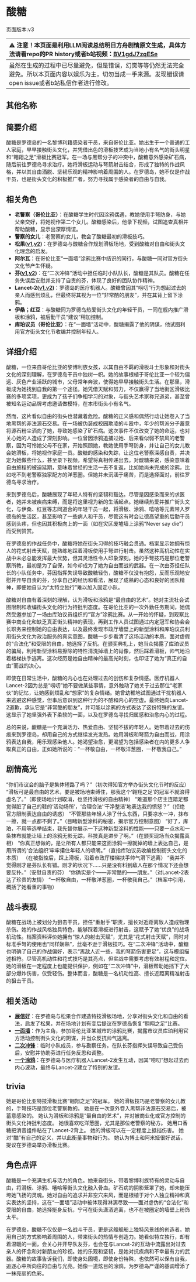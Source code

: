# 酸糖
页面版本:v3
 

| :warning: 注意！本页面是利用LLM阅读总结明日方舟剧情原文生成，具体方法请看repo的PR history或者b站视频：[BV1gdJ7zqESe](https://www.bilibili.com/video/BV1gdJ7zqESe/)         |
|:----------------------------|
| 虽然在生成的过程中已尽量避免，但是错误，幻觉等等仍然无法完全避免。所以本页面内容以娱乐为主，切勿当成一手来源。发现错误请open issue或者b站私信作者进行修改。|



## 其他名称

## 简要介绍
酸糖是罗德岛的一名黎博利籍感染者干员，来自哥伦比亚。她出生于一个普通的工人家庭，早早接触街头文化，并凭借出色的滑板技艺成为当地小有名气的街头明星和“翱翔之足”滑板比赛冠军。在一场与黑帮分子的冲突中，酸糖意外感染矿石病，随后前往罗德岛寻求治疗。她将滑板运动与弩箭射击结合，形成了独特的作战风格，并以其自由洒脱、坚韧乐观的精神影响着周围的人。在罗德岛，她不仅是作战干员，也是街头文化的积极推广者，努力寻找属于感染者的自由与自我。
## 相关角色
-   **老警察（哥伦比亚）**：在酸糖学生时代因涂鸦偶遇，教她使用手弩防身，与她父亲交好，将她视作第二个女儿。酸糖感染后，他录下视频，试图追查真相并帮助酸糖，显示出深厚情谊。
-   **警察的女儿**：老警察的女儿，教会了酸糖最初的滑板技巧。
-   **松果([v1](../chars/char_440_pinecn.md),[v2](char_440_pinecn.md))**：在罗德岛与酸糖合作规划滑板场地，受到酸糖对自由和街头文化理念的启发。
-   **阿尔瓦**：在哥伦比亚“一面墙”涂鸦比赛中结识的同行，与酸糖一同对官方街头文化节产生怀疑。
-   **芬([v1](../chars/char_123_fang.md),[v2](char_123_fang.md))**：在“二次冲锋”活动中担任临时小队队长，酸糖是其队员。酸糖在任务失误后安慰并支持了自责的芬，体现了良好的团队协作精神。
-   **Lancet-2([v1](../chars/char_285_medic2.md),[v2](char_285_medic2.md))**：罗德岛的医疗机器人。酸糖曾因其“唠叨”行为想起过去的亲人而感到烦乱，但最终将其视为一位“非常酷的朋友”，并在其背上留下涂鸦。
-   **伊桑；红豆**：与酸糖同为罗德岛热爱街头文化的年轻干员，一同在舰内推广滑板和涂鸦，被后勤干员“建议”稍加控制。
-   **库珀议员（哥伦比亚）**：在“一面墙”活动中，酸糖揭露了他的阴谋，他试图利用官方街头文化节收编并控制年轻人。
## 详细介绍
酸糖，一位来自哥伦比亚的黎博利族女孩，以其自由不羁的滑板斗士形象和对街头文化的深刻理解，在罗德岛干员中独树一帜。她的故事根植于哥伦比亚一个较为偏远、灰色产业活跃的城市，父母常年奔波，使得她早早接触街头生活。在那里，滑板成为她找到自我的第一个途径。她凭借天赋和努力，不仅赢得了当地街区滑板比赛的多项奖项，更成为了孩子们争相学习的对象，与街头艺术家称兄道弟，甚至曾被知名运动品牌考虑邀请做模特，在本市街头小有名气。

然而，这片看似自由的街头也潜藏着危险。酸糖的正义感和偶然行动让她卷入了当地黑帮的非法源石交易。在一场被伪装成校园欺凌的斗殴中，年少的帮派分子蓄意将源石粉尘洒向了她，导致她感染了矿石病。这次事件不仅改变了她的命运，也对关心她的人造成了深刻影响。一位曾因涂鸦追捕过她、后来看似弱不禁风的老警察，因为可怜她父母不在家，开始照顾她，教她使用手弩防身，并让自己的女儿教会她滑板，将她视作家庭一员。酸糖的感染和失踪，让这位老警察深感自责，并决定为她做些什么，甚至录下视频，希望将真相传递出去。对酸糖来说，感染意味着自由旅程的被迫延期，意味着曾经的生活一去不复返，比如她尚未完成的涂鸦，比如吃不到老警察独家配方的洋葱圈。但她并未沉湎于痛苦，而是选择面对，前往罗德岛寻求治疗。

来到罗德岛后，酸糖展现了年轻人特有的坚韧和豁达。尽管是因感染而来的求医者，她并未被疾病束缚，而是将这里视为新的生活起点。她继续热爱并推广街头文化，与伊桑、红豆等志同道合的年轻干员一起，将滑板、涂鸦、嘻哈等元素带入罗德岛的生活区，甚至影响了一些病人和干员，尽管这有时会让德高望重的后勤干员感到头疼，但也因其积极向上的一面（如在灾区废墟墙上涂鸦“Never say die”）而受到赞赏。

在罗德岛的作战任务中，酸糖将她在街头习得的技巧融会贯通。档案显示她拥有惊人的花式射击天赋，能熟练地踩着滑板使用手弩进行射击。虽然这种高机动性在实战中未必总能发挥最大优势，但其灵活性令人印象深刻。她的手弩技巧是那位老警察所教，最初是为了自保，如今却成为了她为自由而战的武器。在一次由芬担任队长的小队任务中，芬因指挥失误导致酸糖轻伤，酸糖不仅没有抱怨，反而乐观地安慰并开导自责的芬，分享自己的经历和看法，展现了成熟的心态和良好的团队精神，即便她自认为“太特立独行”难以加入固定小队。

酸糖对自由有着深刻的理解，认为滑板和涂鸦是“最自由的艺术”。她对主流社会试图限制和收编街头文化的行为持批判态度。在哥伦比亚的一次外勤任务期间，她偶然受邀参加了一场由库珀议员组织的“官方”涂鸦比赛。从一开始的怀疑，到观察比赛中商业化和缺乏真正街头精神的表现，再到工作人员试图通过内定冠军和协会会长职务来控制她的自由表达，以及最终发现市政厅墙壁上的新型涂料和库珀议员利用街头文化为政治服务的真实意图，酸糖一步步看清了这场活动的本质。面对虚假的“合法化”和受限的自由，她选择了反抗。在颁奖典礼上，她当众揭露了库珀议员的骗局，利用新型涂料易擦除的特性清洗掉墙上的肖像，然后踩着滑板，帅气地沿着楼梯扶手逃离。这次经历是她自由精神的最高光时刻，也印证了她为“真正的自由”而战的决心。

即使在日常生活中，酸糖的内心也在处理过去的创伤和复杂情感。医疗机器人Lancet-2因为总是“唠叨”她不要做某些事情，意外触动了她关于过去那位“老家伙”的记忆，让她感到烦乱和“想家”的复杂情绪。她曾幼稚地试图通过干扰机器人来逃避这种感觉，但事后意识到这种行为的不酷和内心的空虚。最终她向Lancet-2道歉，承认它是“非常酷的朋友”，并可能以涂鸦的方式表达了这份特殊的友谊。这显示了她坚强外表下柔软的一面，以及在罗德岛寻找归属感和治愈内心的过程。

总的来说，酸糖是一个充满活力、热爱自由、坚韧不拔的年轻人。她带着过去的伤痕来到罗德岛，却用自己的方式继续发光发热。她用滑板和弩箭为自由而战，用涂鸦表达自我，用乐观感染他人。她渴望治愈，更渴望为包括感染者在内的更多人争取真正的自由，正如她所说的：“一杯敬自由，一杯敬洋葱圈，一杯敬我自己。”
## 剧情高光
“你们市议会的脑子是集体短路了吗？”（初次得知官方举办街头文化节时的反应）
“滑板可是最自由的艺术，要是被场地束缚住，那我这个‘翱翔之足’的冠军不就浪得虚名了。”（即使场地计划取消，也坚持滑板的自由精神）
“难道那个店主连踏足都觉得脏了自己的鞋的‘活动场所’，‘合理合法’‘干净整洁’地表达我的愤怒？”（拒绝官方限制表达自由的诱惑）
“不管那些年轻人涂了什么东西，只要凉水一冲，抹布一擦，就一点都不剩了。”（目睹新型涂料的秘密，揭示官方控制意图）
“好了，库珀，不用等选举结束，我先替你展示一下这种新型涂料的性能——只要一点水和一条抹布就能让墙上的涂鸦无影无踪，科技真是进步了啊。”（在颁奖现场当众揭露真相）
“你真正想做的，是让所有人都只能来这面涂鸦一擦就掉的墙上表达自己，是用所谓的‘合法组织’牢牢攥住年轻人的喷嘴。”（直指库珀议员收编控制街头文化的本质）
（在被指控后，踩上滑板，沿着市政厅楼梯扶手帅气滑下逃离）
“我并不觉得刚才是芬队长有错。刚才的状况下......只是没有料到敌人在那个情况下还会想要反扑。”（安慰自责的芬）
“你确实是个——非常酷的——朋友。”（对Lancet-2表达了珍贵的友情）
“一杯敬自由，一杯敬洋葱圈，一杯敬我自己。”（档案中引用，概括了她看重的事物）
## 战斗表现
酸糖在战场上被划分为狙击干员，担任“重射手”职责，擅长对近距离敌人造成物理杀伤。她的作战风格独具特色，能够踩着滑板进行射击，这赋予了她“优良”的战场机动性。档案资料评价她拥有“惊人的射击天赋”，尤其是“花式射击天赋”，同时对标准手弩的使用也“同样娴熟”，丝毫不逊于滑板技巧。在“二次冲锋”活动中，酸糖也明确了自己的作战偏好，表示“离敌人近一些，我的弩箭伤害更足”，这与模组描述相符。尽管高机动性和花式技巧是其亮点，但实战中需要考虑有效射程和定位。她的滑板在一定程度上也能提供保护，例如在“二次冲锋”中，滑板帮助她挡下了大部分爆炸伤害，仅受轻伤。整体而言，酸糖是一名机动性高、擅长近距离精准射击的狙击干员。
## 相关活动
-   **[展信好](../stories/story_pinecn_set_1.md)**：在罗德岛与松果合作建造特技滑板场地，分享对街头文化和自由的看法，启发了松果，并在场地计划有变后提议在罗德岛恢复“翱翔之足”比赛。
-   **[一面墙](../stories/story_acdrop_set_1.md)**：作为主角，参加哥伦比亚某城市的涂鸦比赛，揭露市议员库珀利用官方活动控制街头文化的阴谋，并当众反抗帅气逃离。
-   **[二次冲锋](../stories/story_fang_set_1.md)**：临时小队成员，参与勘察任务。在队长芬指挥失误导致自己受伤后，安慰并协助芬进行任务反思和调整。
-   **[一个涂鸦](../stories/story_medic2_set_1.md)**：在罗德岛与医疗机器人Lancet-2发生互动，因其“唠叨”想起过去而内心波动，最终与Lancet-2建立了特别的友谊。
## trivia
她是哥伦比亚特技滑板比赛“翱翔之足”的冠军。
她的滑板技巧是老警察的女儿教的，手弩技巧是那位老警察教的。
她是在一次意外卷入黑帮非法源石交易后，被蓄意感染的。
她认为滑板和涂鸦是“最自由的艺术”，并对被商业化或官方控制的街头文化持批判态度。
她很喜欢吃洋葱圈，尤其是那位老警察的秘方。
她用口香糖把消音组件粘在了Lancet-2背上。
她的滑板可以在一定程度上抵挡伤害。
她对“酷”有自己的定义，并以此衡量事物和行为。
她认为博士和阿米娅很好说话，提议在罗德岛举办滑板比赛。
## 角色点评
酸糖是一个充满生机与活力的角色。她来自街头，带着黎博利族特有的灵动与自由，将滑板、涂鸦、嘻哈等街头文化融入骨血。矿石病的阴影笼罩了她，却未能压垮她飞扬的灵魂。她对自由的追求并非空穴来风，而是根植于对个人独立精神和真实表达的坚持，这在“一面墙”活动中被体现得淋漓尽致——面对虚伪的“合法化”和受限的自由，她选择挺身反抗，宁可在街头潇洒逃离，也不在被圈定的墙壁上粉饰太平。

在罗德岛，酸糖不仅仅是一名战斗干员，更是这艘舰船上独特风景线的创造者。她用自己的方式影响着周围的人，带来街头的热情与创造力。她看似特立独行，却有着温暖的一面，会关心并开导队友芬，也会在与Lancet-2的互动中流露出对过去亲人的怀念和对新朋友的珍视。她的乐观和坚韧，是她对抗疾病和不幸最有力的武器。酸糖的故事告诉我们，即使身处困境，即使身份特殊，也依然可以保有自我，追逐心中所向往的自由与光亮。她像一道炫目的涂鸦，为罗德岛严谨的基调增添了一抹亮丽的色彩。